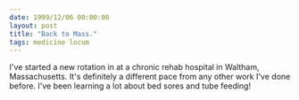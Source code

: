 ```yaml
---
date: 1999/12/06 00:00:00
layout: post
title: "Back to Mass."
tags: medicine locum
---
```


I've started a new rotation in at a chronic rehab hospital in Waltham, Massachusetts. It's definitely a different pace from any other work I've done before. I've been learning a lot about bed sores and tube feeding!
